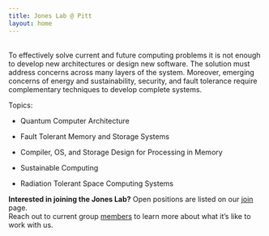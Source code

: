 ```yaml
---
title: Jones Lab @ Pitt
layout: home
---
```


<br>
To effectively solve current and future computing problems it is not enough to develop new architectures or design new software. The solution must address concerns across many layers of the system.  Moreover, emerging concerns of energy and sustainability, security, and fault tolerance require complementary techniques to develop complete systems.

Topics:

- Quantum Computer Architecture

- Fault Tolerant Memory and Storage Systems

- Compiler, OS, and Storage Design for Processing in Memory

- Sustainable Computing

- Radiation Tolerant Space Computing Systems


**Interested in joining the Jones Lab?**
Open positions are listed on our <a target="_blank" href="{{ site.url }}/contact"> join</a> page. <br>
Reach out to current group <a target="_blank" href="{{ site.url }}/members"> members</a> to learn more about what it’s like to work with us.
